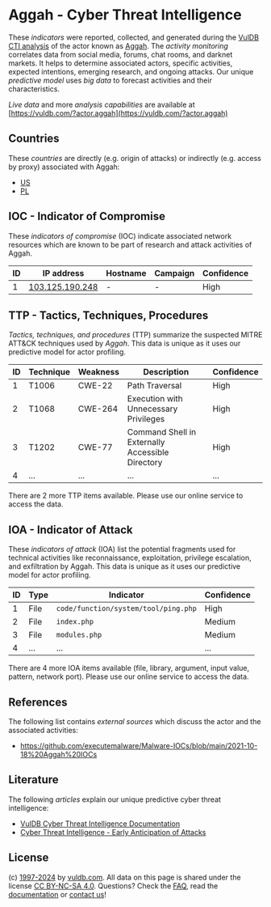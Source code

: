 # Aggah - Cyber Threat Intelligence

These _indicators_ were reported, collected, and generated during the [VulDB CTI analysis](https://vuldb.com/?kb.cti) of the actor known as [Aggah](https://vuldb.com/?actor.aggah). The _activity monitoring_ correlates data from social media, forums, chat rooms, and darknet markets. It helps to determine associated actors, specific activities, expected intentions, emerging research, and ongoing attacks. Our unique _predictive model_ uses _big data_ to forecast activities and their characteristics.

_Live data_ and more _analysis capabilities_ are available at [https://vuldb.com/?actor.aggah](https://vuldb.com/?actor.aggah)

## Countries

These _countries_ are directly (e.g. origin of attacks) or indirectly (e.g. access by proxy) associated with Aggah:

* [US](https://vuldb.com/?country.us)
* [PL](https://vuldb.com/?country.pl)

## IOC - Indicator of Compromise

These _indicators of compromise_ (IOC) indicate associated network resources which are known to be part of research and attack activities of Aggah.

ID | IP address | Hostname | Campaign | Confidence
-- | ---------- | -------- | -------- | ----------
1 | [103.125.190.248](https://vuldb.com/?ip.103.125.190.248) | - | - | High

## TTP - Tactics, Techniques, Procedures

_Tactics, techniques, and procedures_ (TTP) summarize the suspected MITRE ATT&CK techniques used by _Aggah_. This data is unique as it uses our predictive model for actor profiling.

ID | Technique | Weakness | Description | Confidence
-- | --------- | -------- | ----------- | ----------
1 | T1006 | CWE-22 | Path Traversal | High
2 | T1068 | CWE-264 | Execution with Unnecessary Privileges | High
3 | T1202 | CWE-77 | Command Shell in Externally Accessible Directory | High
4 | ... | ... | ... | ...

There are 2 more TTP items available. Please use our online service to access the data.

## IOA - Indicator of Attack

These _indicators of attack_ (IOA) list the potential fragments used for technical activities like reconnaissance, exploitation, privilege escalation, and exfiltration by Aggah. This data is unique as it uses our predictive model for actor profiling.

ID | Type | Indicator | Confidence
-- | ---- | --------- | ----------
1 | File | `code/function/system/tool/ping.php` | High
2 | File | `index.php` | Medium
3 | File | `modules.php` | Medium
4 | ... | ... | ...

There are 4 more IOA items available (file, library, argument, input value, pattern, network port). Please use our online service to access the data.

## References

The following list contains _external sources_ which discuss the actor and the associated activities:

* https://github.com/executemalware/Malware-IOCs/blob/main/2021-10-18%20Aggah%20IOCs

## Literature

The following _articles_ explain our unique predictive cyber threat intelligence:

* [VulDB Cyber Threat Intelligence Documentation](https://vuldb.com/?kb.cti)
* [Cyber Threat Intelligence - Early Anticipation of Attacks](https://www.scip.ch/en/?labs.20201022)

## License

(c) [1997-2024](https://vuldb.com/?kb.changelog) by [vuldb.com](https://vuldb.com/?kb.about). All data on this page is shared under the license [CC BY-NC-SA 4.0](https://creativecommons.org/licenses/by-nc-sa/4.0/). Questions? Check the [FAQ](https://vuldb.com/?kb.faq), read the [documentation](https://vuldb.com/?kb) or [contact us](https://vuldb.com/?contact)!
